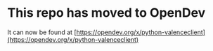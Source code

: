 # This repo has moved to OpenDev

It can now be found at [https://opendev.org/x/python-valenceclient](https://opendev.org/x/python-valenceclient)
